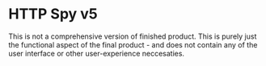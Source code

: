 # HTTP Spy v5
This is not a comprehensive version of finished product.
This is purely just the functional aspect of the final product - and does not contain any of the user interface or other user-experience neccesaties.